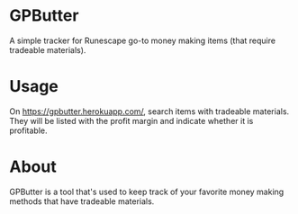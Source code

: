 # GPButter
A simple tracker for Runescape go-to money making items (that require tradeable materials). 

# Usage
On https://gpbutter.herokuapp.com/, search items with tradeable materials. They will be listed with the profit margin and indicate whether it is profitable. 

# About
GPButter is a tool that's used to keep track of your favorite money making methods that have tradeable materials. 
